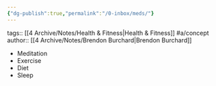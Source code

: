 ```yaml
---
{"dg-publish":true,"permalink":"/0-inbox/meds/"}
---
```


tags:: [[4 Archive/Notes/Health & Fitness\|Health & Fitness]] #a/concept 
author:: [[4 Archive/Notes/Brendon Burchard\|Brendon Burchard]]

- Meditation
- Exercise
- Diet
- Sleep